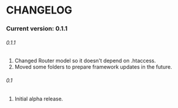 # CHANGELOG

### Current version: 0.1.1

###### 0.1.1
1. Changed Router model so it doesn't depend on .htaccess.
2. Moved some folders to prepare framework updates in the future.

###### 0.1
1. Initial alpha release.